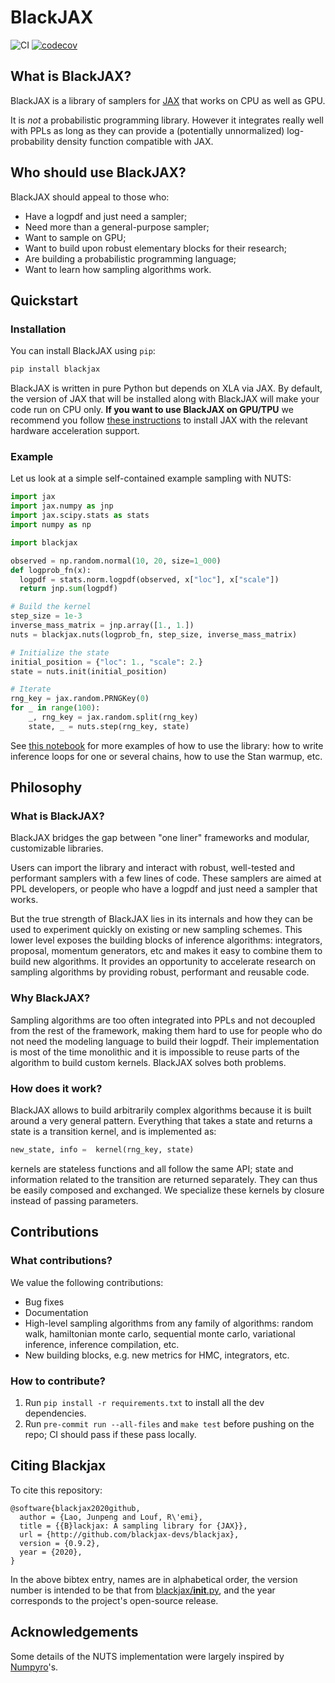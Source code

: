 # BlackJAX
![CI](https://github.com/blackjax-devs/blackjax/workflows/Run%20tests/badge.svg?branch=main)
[![codecov](https://codecov.io/gh/blackjax-devs/blackjax/branch/main/graph/badge.svg)](https://codecov.io/gh/blackjax-devs/blackjax)


## What is BlackJAX?

BlackJAX is a library of samplers for [JAX](https://github.com/google/jax) that
works on CPU as well as GPU.

It is *not* a probabilistic programming library. However it integrates really
well with PPLs as long as they can provide a (potentially unnormalized)
log-probability density function compatible with JAX.

## Who should use BlackJAX?

BlackJAX should appeal to those who:
- Have a logpdf and just need a sampler;
- Need more than a general-purpose sampler;
- Want to sample on GPU;
- Want to build upon robust elementary blocks for their research;
- Are building a probabilistic programming language;
- Want to learn how sampling algorithms work.

## Quickstart

### Installation

You can install BlackJAX using `pip`:

```bash
pip install blackjax
```

BlackJAX is written in pure Python but depends on XLA via JAX. By default, the
version of JAX that will be installed along with BlackJAX will make your code
run on CPU only. **If you want to use BlackJAX on GPU/TPU** we recommend you follow
[these instructions](https://github.com/google/jax#installation) to install JAX
with the relevant hardware acceleration support.

### Example

Let us look at a simple self-contained example sampling with NUTS:

```python
import jax
import jax.numpy as jnp
import jax.scipy.stats as stats
import numpy as np

import blackjax

observed = np.random.normal(10, 20, size=1_000)
def logprob_fn(x):
  logpdf = stats.norm.logpdf(observed, x["loc"], x["scale"])
  return jnp.sum(logpdf)

# Build the kernel
step_size = 1e-3
inverse_mass_matrix = jnp.array([1., 1.])
nuts = blackjax.nuts(logprob_fn, step_size, inverse_mass_matrix)

# Initialize the state
initial_position = {"loc": 1., "scale": 2.}
state = nuts.init(initial_position)

# Iterate
rng_key = jax.random.PRNGKey(0)
for _ in range(100):
    _, rng_key = jax.random.split(rng_key)
    state, _ = nuts.step(rng_key, state)
```

See [this
notebook](https://github.com/blackjax-devs/blackjax/blob/main/examples/Introduction.md) for more examples of how to use the library: how to write inference loops for one or several chains, how to use the Stan warmup, etc.

## Philosophy

### What is BlackJAX?

BlackJAX bridges the gap between "one liner" frameworks and modular, customizable
libraries.

Users can import the library and interact with robust, well-tested and performant
samplers with a few lines of code. These samplers are aimed at PPL developers,
or people who have a logpdf and just need a sampler that works.

But the true strength of BlackJAX lies in its internals and how they can be used
to experiment quickly on existing or new sampling schemes. This lower level
exposes the building blocks of inference algorithms: integrators, proposal,
momentum generators, etc and makes it easy to combine them to build new
algorithms. It provides an opportunity to accelerate research on sampling
algorithms by providing robust, performant and reusable code.

### Why BlackJAX?

Sampling algorithms are too often integrated into PPLs and not decoupled from
the rest of the framework, making them hard to use for people who do not need
the modeling language to build their logpdf. Their implementation is most of
the time monolithic and it is impossible to reuse parts of the algorithm to
build custom kernels. BlackJAX solves both problems.

### How does it work?

BlackJAX allows to build arbitrarily complex algorithms because it is built
around a very general pattern. Everything that takes a state and returns a state
is a transition kernel, and is implemented as:

```python
new_state, info =  kernel(rng_key, state)
```

kernels are stateless functions and all follow the same API; state and
information related to the transition are returned separately. They can thus be
easily composed and exchanged. We specialize these kernels by closure instead of
passing parameters.

## Contributions

### What contributions?

We value the following contributions:
- Bug fixes
- Documentation
- High-level sampling algorithms from any family of algorithms: random walk,
  hamiltonian monte carlo, sequential monte carlo, variational inference,
  inference compilation, etc.
- New building blocks, e.g. new metrics for HMC, integrators, etc.

### How to contribute?

1. Run `pip install -r requirements.txt` to install all the dev
   dependencies.
2. Run `pre-commit run --all-files` and `make test` before pushing on the repo; CI should pass if
   these pass locally.

## Citing Blackjax

To cite this repository:

```
@software{blackjax2020github,
  author = {Lao, Junpeng and Louf, R\'emi},
  title = {{B}lackjax: A sampling library for {JAX}},
  url = {http://github.com/blackjax-devs/blackjax},
  version = {0.9.2},
  year = {2020},
}
```
In the above bibtex entry, names are in alphabetical order, the version number
is intended to be that from [blackjax/__init__.py](https://github.com/blackjax-devs/blackjax/blob/main/blackjax/__init__.py), and the year corresponds to the project's open-source release.

## Acknowledgements

Some details of the NUTS implementation were largely inspired by
[Numpyro](https://github.com/pyro-ppl/numpyro)'s.

